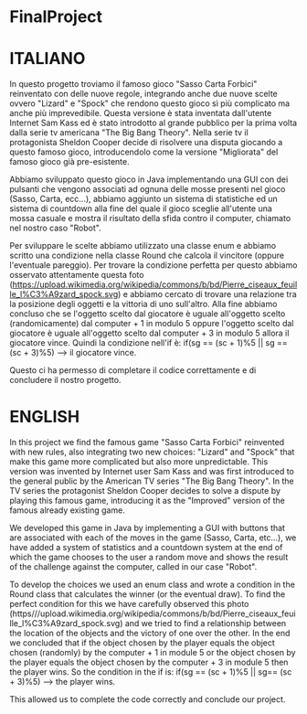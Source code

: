# FinalProject
# ITALIANO

In questo progetto troviamo il famoso gioco "Sasso Carta Forbici" reinventato con delle nuove regole, integrando anche due nuove scelte ovvero "Lizard" e "Spock" che rendono questo gioco sì più complicato ma anche più imprevedibile.
Questa versione è stata inventata dall'utente Internet Sam Kass ed è stato introdotto al grande pubblico per la prima volta dalla serie tv americana "The Big Bang Theory".
Nella serie tv il protagonista Sheldon Cooper decide di risolvere una disputa giocando a questo famoso gioco, introducendolo come la versione "Migliorata" del famoso gioco già pre-esistente.

Abbiamo sviluppato questo gioco in Java implementando una GUI con dei pulsanti che vengono associati ad ognuna delle mosse presenti nel gioco (Sasso, Carta, ecc...),
abbiamo aggiunto un sistema di statistiche ed un sistema di countdown alla fine del quale il gioco sceglie all'utente una mossa casuale e mostra il risultato della sfida contro il computer, chiamato nel nostro caso "Robot".

Per sviluppare le scelte abbiamo utilizzato una classe enum e abbiamo scritto una condizione nella classe Round che calcola il vincitore (oppure l'eventuale pareggio).
Per trovare la condizione perfetta per questo abbiamo osservato attentamente questa foto (https://upload.wikimedia.org/wikipedia/commons/b/bd/Pierre_ciseaux_feuille_l%C3%A9zard_spock.svg) e abbiamo cercato di trovare una relazione tra la posizione degli oggetti e la vittoria di uno sull'altro.
Alla fine abbiamo concluso che se l'oggetto scelto dal giocatore è uguale all'oggetto scelto (randomicamente) dal computer + 1 in modulo 5 oppure l'oggetto scelto dal giocatore è uguale all'oggetto scelto dal computer + 3 in modulo 5 allora il giocatore vince.
Quindi la condizione nell'if è: 
if(sg == (sc + 1)%5 || sg == (sc + 3)%5) --> il giocatore vince.

Questo ci ha permesso di completare il codice correttamente e di concludere il nostro progetto.

# ENGLISH

In this project we find the famous game "Sasso Carta Forbici" reinvented with new rules, also integrating two new choices: "Lizard" and "Spock" that make this game more complicated but also more unpredictable.
This version was invented by Internet user Sam Kass and was first introduced to the general public by the American TV series "The Big Bang Theory".
In the TV series the protagonist Sheldon Cooper decides to solve a dispute by playing this famous game, introducing it as the "Improved" version of the famous already existing game.

We developed this game in Java by implementing a GUI with buttons that are associated with each of the moves in the game (Sasso, Carta, etc...),
we have added a system of statistics and a countdown system at the end of which the game chooses to the user a random move and shows the result of the challenge against the computer, called in our case "Robot".

To develop the choices we used an enum class and wrote a condition in the Round class that calculates the winner (or the eventual draw).
To find the perfect condition for this we have carefully observed this photo (https///upload.wikimedia.org/wikipedia/commons/b/bd/Pierre_ciseaux_feuille_l%C3%A9zard_spock.svg) and we tried to find a relationship between the location of the objects and the victory of one over the other.
In the end we concluded that if the object chosen by the player equals the object chosen (randomly) by the computer + 1 in module 5 or the object chosen by the player equals the object chosen by the computer + 3 in module 5 then the player wins.
So the condition in the if is: 
if(sg == (sc + 1)%5 || sg== (sc + 3)%5) --> the player wins.

This allowed us to complete the code correctly and conclude our project.
